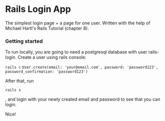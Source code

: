 # Rails Login App

The simplest login page + a page for one user. Written with the help of Michael Hartl's Rails Tutorial (chapter 8).

### Getting started

To run locally, you are going to need a postgresql database with user rails-login.
Create a user using rails console:

`rails c`
`User.create(email: 'your@email.com', password: 'password123', password_confirmation: 'password123')`

After that, run

`rails s`

, and login with your newly created email and password to see that you can login.

Nice!
